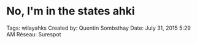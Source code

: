 # No, l'm in the states ahki

Tags: wilayahks
Created by: Quentin Sombsthay
Date: July 31, 2015 5:29 AM
Réseau: Surespot
